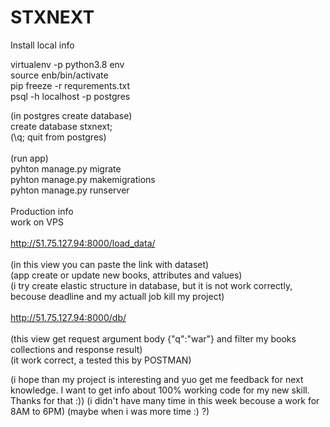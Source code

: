 # STXNEXT
Install local info

virtualenv -p python3.8 env<br />
source enb/bin/activate<br />
pip freeze -r requrements.txt<br />
psql -h localhost -p postgres<br />

(in postgres create database)<br />
create database stxnext;<br />
(\q; quit from postgres)<br />
<br />
(run app)<br />
pyhton manage.py migrate<br />
pyhton manage.py makemigrations<br />
pyhton manage.py runserver<br />
<br />
Production info<br />
work on VPS<br />
<br />
http://51.75.127.94:8000/load_data/<br />
<br />
(in this view you can paste the link with dataset)<br />
(app create or update new books, attributes and values)<br />
(i try create elastic structure in database, but it is not work correctly, becouse deadline and my actuall job kill my project)<br />
<br />
http://51.75.127.94:8000/db/<br />
<br />
(this view get request argument body {"q":"war"} and filter my books collections and response result)<br />
(it work correct, a tested this by POSTMAN)<br />

(i hope than my project is interesting and yuo get me feedback for next knowledge. I want to get info about 100% working code for my new skill. Thanks for that :))
(i didn't have many time in this week becouse a work for 8AM to 6PM)
(maybe when i was more time :) ?)




